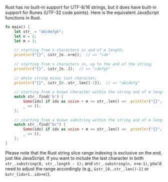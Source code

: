 Rust has no built-in support for UTF-8/16 strings, but it does have built-in support for Runes (UTF-32 code points). Here is the equivalent JavaScript functions in Rust.

```rust
fn main() {
    let str_ = "abcdefgh";
    let n = 2;
    let m = 3;
    
    // starting from n characters in and of m length;
    println!("{}", &str_[n..n+m]);  // => "cde"
  
    // starting from n characters in, up to the end of the string;
    println!("{}", &str_[n..]);  // => "cdefgh"
    
    // whole string minus last character;
    println!("{}", &str_[0..str_.len()-1]);  // => "abcdefg"
  
    // starting from a known character within the string and of m length.
    match str_.find('b') {
        Some(idx) if idx as usize + m <= str_.len() =>  println!("{}", &str_[idx+1..idx+m+1]),  // => "bcd"
        _ => (),
    };
  
    // starting from a known substring within the string and of m length. 
    match str_.find("bc") {
        Some(idx) if idx as usize + m <= str_.len() =>  println!("{}", &str_[idx+2..idx+m+2]),  // => "cde"
        _ => (),
    };
}
```
Please note that the Rust string slice range indexing is exclusive on the end, just like JavaScript. If you want to include the last character in both `str_.substring(0, str_.length - 1);` and `str_.substring(n, n+m-1)`, you'd need to adjust the range accordingly (e.g., `&str_[0..str_.len()-2]` or `&str_[idx+1..idx+m]`).

